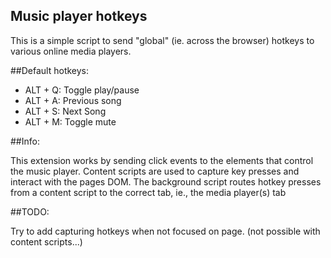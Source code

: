 ## Music player hotkeys
This is a simple script to send "global" (ie. across the browser) hotkeys to various online media players.<br>

##Default hotkeys:

* ALT + Q: Toggle play/pause
* ALT + A: Previous song
* ALT + S: Next Song
* ALT + M: Toggle mute

##Info:

This extension works by sending click events to the elements that control the music player. Content scripts are used to capture key presses and interact with the pages DOM. The background script routes hotkey presses from a content script to the correct tab, ie., the media player(s) tab

##TODO:

Try to add capturing hotkeys when not focused on page. (not possible with content scripts...)
